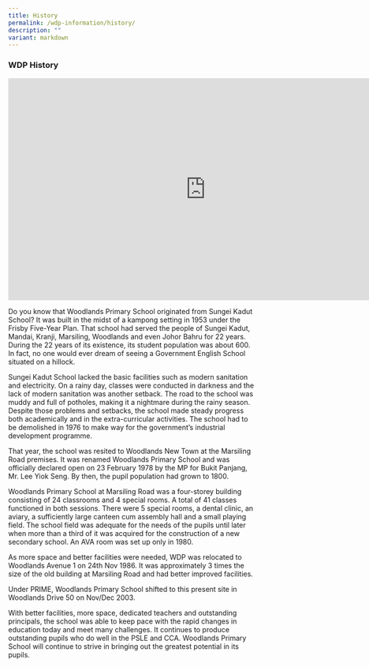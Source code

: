 ```yaml
---
title: History
permalink: /wdp-information/history/
description: ""
variant: markdown
---
```

### **WDP History**

<iframe allowfullscreen="true" height="450" width="800" frameborder="0" src="https://docs.google.com/presentation/d/e/2PACX-1vSEWT0FT4Hth1GZK-KG7Vo4ngofvjBDg5K_cq9pH9lO8DqRQt3YomsUq9nHeNU-1gYwZOCWGb3yIjtT/embed?start=false&amp;loop=false&amp;delayms=3000"></iframe>

Do you know that Woodlands Primary School originated from Sungei Kadut School? It was built in the midst of a kampong setting in 1953 under the Frisby Five-Year Plan. That school had served the people of Sungei Kadut, Mandai, Kranji, Marsiling, Woodlands and even Johor Bahru for 22 years. During the 22 years of its existence, its student population was about 600. In fact, no one would ever dream of seeing a Government English School situated on a hillock.

Sungei Kadut School lacked the basic facilities such as modern sanitation and electricity. On a rainy day, classes were conducted in darkness and the lack of modern sanitation was another setback. The road to the school was muddy and full of potholes, making it a nightmare during the rainy season. Despite those problems and setbacks, the school made steady progress both academically and in the extra-curricular activities. The school had to be demolished in 1976 to make way for the government’s industrial development programme.

That year, the school was resited to Woodlands New Town at the Marsiling Road premises. It was renamed Woodlands Primary School and was officially declared open on 23 February 1978 by the MP for Bukit Panjang, Mr. Lee Yiok Seng. By then, the pupil population had grown to 1800.

Woodlands Primary School at Marsiling Road was a four-storey building consisting of 24 classrooms and 4 special rooms. A total of 41 classes functioned in both sessions. There were 5 special rooms, a dental clinic, an aviary, a sufficiently large canteen cum assembly hall and a small playing field. The school field was adequate for the needs of the pupils until later when more than a third of it was acquired for the construction of a new secondary school. An AVA room was set up only in 1980.

As more space and better facilities were needed, WDP was relocated to Woodlands Avenue 1 on 24th Nov 1986. It was approximately 3 times the size of the old building at Marsiling Road and had better improved facilities.

Under PRIME, Woodlands Primary School shifted to this present site in Woodlands Drive 50 on Nov/Dec 2003.

With better facilities, more space, dedicated teachers and outstanding principals, the school was able to keep pace with the rapid changes in education today and meet many challenges. It continues to produce outstanding pupils who do well in the PSLE and CCA. Woodlands Primary School will continue to strive in bringing out the greatest potential in its pupils.